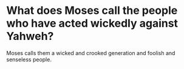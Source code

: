 # What does Moses call the people who have acted wickedly against Yahweh?

Moses calls them a wicked and crooked generation and foolish and senseless people.
